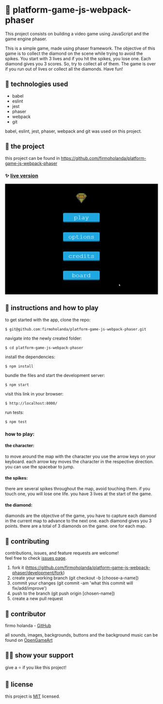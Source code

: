 # 📃 platform-game-js-webpack-phaser

This project consists on building a video game using JavaScript and the game engine phaser.

This is a simple game, made using phaser framework.
The objective of this game is to collect the diamond on the scene while trying to avoid the spikes.
You start with 3 lives and if you hit the spikes, you lose one. Each diamond gives you 3 scores. So, try to collect all of them.
The game is over if you run out of lives or collect all the diamonds. Have fun!



## 📡 technologies used

- babel
- eslint
- jest
- phaser
- webpack
- git

babel, eslint, jest, phaser, webpack and git was used on this project.



## 🚀 the project

this project can be found in https://github.com/firmoholanda/platform-game-js-webpack-phaser


### ✨ [live version](https://platform-game-firmoholanda.netlify.app/)

<a href="https://platform-game-firmoholanda.netlify.app/" target="_blank">
    <img alt="app image" src="https://github.com/firmoholanda/platform-game-js-webpack-phaser/blob/release/assets/images/animation.gif"/>
</a>



## 🔨 instructions and how to play

to get started with the app, clone the repo:
```
$ git@github.com:firmoholanda/platform-game-js-webpack-phaser.git
```

navigate into the newly created folder:
```
$ cd platform-game-js-webpack-phaser
```

install the dependencies:
```
$ npm install
```

bundle the files and start the development server:
```
$ npm start
```

visit this link in your browser:
```
$ http://localhost:8000/
```

run tests:
```
$ npm test
```


### how to play:

#### the character:
to move around the map with the character you use the arrow keys on your keyboard. each arrow key moves the character in the respective direction. you can use the spacebar to jump.

#### the spikes:
there are several spikes throughout the map, avoid touching them. if you touch one, you will lose one life. you have 3 lives at the start of the game.

#### the diamond:
diamonds are the objective of the game, you have to capture each diamond in the current map to advance to the next one. each diamond gives you 3 points. there are a total of 3 diamonds on the game. one for each map.


## 🤝 contributing

contributions, issues, and feature requests are welcome!<br/>feel free to check [issues page](hhttps://github.com/firmoholanda/platform-game-js-webpack-phaser/development/issues).

1. fork it (https://github.com/firmoholanda/platform-game-js-webpack-phaser/development/fork)
2. create your working branch (git checkout -b [choose-a-name])
3. commit your changes (git commit -am 'what this commit will fix/add/improve')
4. push to the branch (git push origin [chosen-name])
5. create a new pull request



## 🤖 contributor


firmo holanda - [GitHub](https://github.com/firmoholanda)


all sounds, images, backgrounds, buttons and the background music can be found on [OpenGameArt](https://opengameart.org/)



## 🙋‍♂ show your support

give a ⭐️ if you like this project!



## 📝 license

this project is [MIT](https://github.com/firmoholanda/platform-game-js-webpack-phaser/development/license.txt) licensed.
